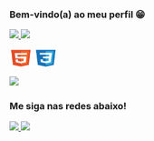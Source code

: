 ### Bem-vindo(a) ao meu perfil 😁

<div>
  <a href="https://github.com/gabi-bitt">
    <img height="180em" src="https://github-readme-stats.vercel.app/api?username=gabi-bitt&show_icons=true&theme=tokyonight&include_all_commits=true&count_private=true"/>
    <img height="180em" src="https://github-readme-stats.vercel.app/api/top-langs/?username=gabi-bitt&layout=compact&langs_count=6&theme=tokyonight"/>
  </a>
</div>
    
<div style="display: inline_block"><br>
  <img align="center" alt="HTML" height="30" width="40" src="https://raw.githubusercontent.com/devicons/devicon/master/icons/html5/html5-original.svg">
  <img align="center" alt="CSS" height="30" width="40" src="https://raw.githubusercontent.com/devicons/devicon/master/icons/css3/css3-original.svg">
</div>

<br>

<img src="(https://i.pinimg.com/originals/7d/3e/73/7d3e733fe8e79b3faa6120c7893421ba.gif)" width="300">

<br>

### Me siga nas redes abaixo!

<div> 
  <a href="https://instagram.com/gabitt7" target="_blank">
    <img src="https://img.shields.io/badge/-Instagram-%23E4405F?style=for-the-badge&logo=instagram&logoColor=white" target="_blank">
  </a>
  <a href="https://discord.com/users/714856301511049309" target="_blank">
    <img src="https://img.shields.io/badge/Discord-7289DA?style=for-the-badge&logo=discord&logoColor=white" target="_blank">
  </a> 
</div>

